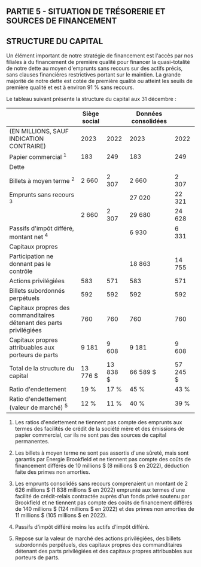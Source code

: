 ## PARTIE 5 - SITUATION DE TRÉSORERIE ET SOURCES DE FINANCEMENT

## STRUCTURE DU CAPITAL

Un élément important de notre stratégie de financement est l'accès par nos filiales à du financement de première qualité pour financer la quasi-totalité de notre dette au moyen d'emprunts sans recours sur des actifs précis, sans clauses financières restrictives portant sur le maintien. La grande majorité de notre dette est cotée de première qualité ou atteint les seuils de première qualité et est à environ 91 % sans recours.

Le tableau suivant présente la structure du capital aux 31 décembre :

|                                                                     | Siège social |           | Données consolidées |           |
|---------------------------------------------------------------------|--------------|-----------|---------------------|-----------|
| (EN MILLIONS, SAUF INDICATION CONTRAIRE)                            | 2023         | 2022      | 2023                | 2022      |
| Papier commercial <sup>1</sup>                                      | 183          | 249       | 183                 | 249       |
| Dette                                                               |              |           |                     |           |
| Billets à moyen terme <sup>2</sup>                                  | 2 660        | 2 307     | 2 660               | 2 307     |
| Emprunts sans recours <sup>3</sup>                                  |              |           | 27 020              | 22 321    |
|                                                                     | 2 660        | 2 307     | 29 680              | 24 628    |
| Passifs d'impôt différé, montant net <sup>4</sup>                   |              |           | 6 930               | 6 331     |
| Capitaux propres                                                    |              |           |                     |           |
| Participation ne donnant pas le contrôle                            |              |           | 18 863              | 14 755    |
| Actions privilégiées                                                | 583          | 571       | 583                 | 571       |
| Billets subordonnés perpétuels                                      | 592          | 592       | 592                 | 592       |
| Capitaux propres des commanditaires détenant des parts privilégiées | 760          | 760       | 760                 | 760       |
| Capitaux propres attribuables aux porteurs de parts                 | 9 181        | 9 608     | 9 181               | 9 608     |
| Total de la structure du capital                                    | 13 776 \$    | 13 838 \$ | 66 589 \$           | 57 245 \$ |
| Ratio d'endettement                                                 | 19 %         | 17 %      | 45 %                | 43 %      |
| Ratio d'endettement (valeur de marché) <sup>5</sup>                 | 12 %         | 11 %      | 40 %                | 39 %      |

1) Les ratios d'endettement ne tiennent pas compte des emprunts aux termes des facilités de crédit de la société mère et des émissions de papier commercial, car ils ne sont pas des sources de capital permanentes.

2) Les billets à moyen terme ne sont pas assortis d'une sûreté, mais sont garantis par Énergie Brookfield et ne tiennent pas compte des coûts de financement différés de 10 millions \$ (8 millions \$ en 2022), déduction faite des primes non amorties.

3) Les emprunts consolidés sans recours comprenaient un montant de 2 626 millions \$ (1 838 millions \$ en 2022) emprunté aux termes d'une facilité de crédit-relais contractée auprès d'un fonds privé soutenu par Brookfield et ne tiennent pas compte des coûts de financement différés de 140 millions \$ (124 millions \$ en 2022) et des primes non amorties de 11 millions \$ (105 millions \$ en 2022).

4) Passifs d'impôt différé moins les actifs d'impôt différé.

5) Repose sur la valeur de marché des actions privilégiées, des billets subordonnés perpétuels, des capitaux propres des commanditaires détenant des parts privilégiées et des capitaux propres attribuables aux porteurs de parts.